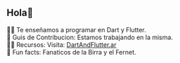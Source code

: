 ## Hola👋 
🙋‍♀️ Te enseñamos a programar en Dart y Flutter.    
🌈 Guis de Contribucion: Estamos trabajando en la misma.  
👩‍💻 Recursos: Visita: [DartAndFlutter.ar](https://dartandflutter.ar)  
🍿 Fun facts: Fanaticos de la Birra y el Fernet.  
<!--

**Here are some ideas to get you started:**

🙋‍♀️ A short introduction - what is your organization all about?
🌈 Contribution guidelines - how can the community get involved?
👩‍💻 Useful resources - where can the community find your docs? Is there anything else the community should know?
🍿 Fun facts - what does your team eat for breakfast?
🧙 Remember, you can do mighty things with the power of [Markdown](https://docs.github.com/github/writing-on-github/getting-started-with-writing-and-formatting-on-github/basic-writing-and-formatting-syntax)
-->
